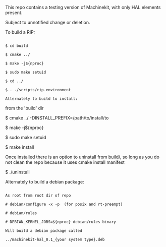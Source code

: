 This repo contains a testing version of Machinekit, with only HAL elements present.

Subject to unnotified change or deletion.

To build a RIP:
~~~~~~~~~~~~~~~

$ cd build

$ cmake ../ 

$ make -j${nproc}

$ sudo make setuid

$ cd ../

$ . ./scripts/rip-environment

Alternately to build to install:
~~~~~~~~~~~~~~~~~~~~~~~~~~~~~~~

from the 'build' dir

$ cmake ../ -DINSTALL_PREFIX=/path/to/install/to

$ make -j${nproc}

$ sudo make setuid

$ make install

Once installed there is an option to uninstall from build/, so long as you do not clean the repo
because it uses cmake install manifest

$ ./uninstall

Alternately to build a debian package:
~~~~~~~~~~~~~~~~~~~~~~~~~~~~~~~~~~~~~~

As root from root dir of repo

# debian/configure -x -p  (for posix and rt-preempt)

# debian/rules

# DEBIAN_KERNEL_JOBS=${nproc} debian/rules binary

Will build a debian package called

../machinekit-hal_0.1_{your system type}.deb


